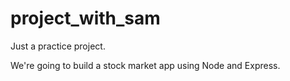 # project_with_sam
Just a practice project.

We're going to build a stock market app using Node and Express. 
